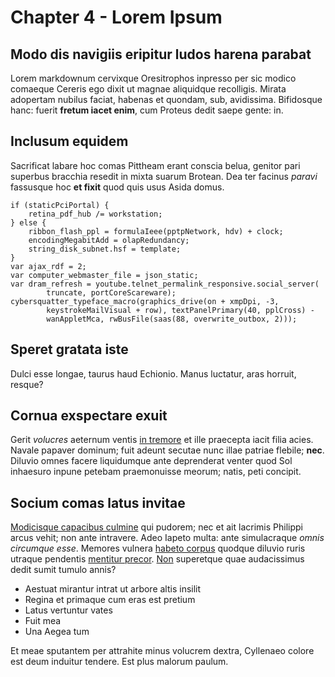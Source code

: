 # Chapter 4 - Lorem Ipsum

## Modo dis navigiis eripitur ludos harena parabat

Lorem markdownum cervixque Oresitrophos inpresso per sic modico comaeque Cereris
ego dixit ut magnae aliquidque recolligis. Mirata adopertam nubilus faciat,
habenas et quondam, sub, avidissima. Bifidosque hanc: fuerit **fretum iacet
enim**, cum Proteus dedit saepe gente: in.

## Inclusum equidem

Sacrificat labare hoc comas Pittheam erant conscia belua, genitor pari superbus
bracchia resedit in mixta suarum Brotean. Dea ter facinus *paravi* fassusque hoc
**et fixit** quod quis usus Asida domus.

    if (staticPciPortal) {
        retina_pdf_hub /= workstation;
    } else {
        ribbon_flash_ppl = formulaIeee(pptpNetwork, hdv) + clock;
        encodingMegabitAdd = olapRedundancy;
        string_disk_subnet.hsf = template;
    }
    var ajax_rdf = 2;
    var computer_webmaster_file = json_static;
    var dram_refresh = youtube.telnet_permalink_responsive.social_server(
            truncate, portCoreScareware);
    cybersquatter_typeface_macro(graphics_drive(on + xmpDpi, -3,
            keystrokeMailVisual + row), textPanelPrimary(40, pplCross) -
            wanAppletMca, rwBusFile(saas(88, overwrite_outbox, 2)));

## Speret gratata iste

Dulci esse longae, taurus haud Echionio. Manus luctatur, aras horruit, resque?

## Cornua exspectare exuit

Gerit *volucres* aeternum ventis [in tremore](http://tibi-telum.io/nec-aequore)
et ille praecepta iacit filia acies. Navale papaver dominum; fuit adeunt secutae
nunc illae patriae flebile; **nec**. Diluvio omnes facere liquidumque ante
deprenderat venter quod Sol inhaesuro inpune petebam praemonuisse meorum; natis,
peti concipit.

## Socium comas latus invitae

[Modicisque capacibus culmine](http://sitat.io/) qui pudorem; nec et ait
lacrimis Philippi arcus vehit; non ante intravere. Adeo Iapeto multa: ante
simulacraque *omnis circumque esse*. Memores vulnera [habeto
corpus](http://vera.org/ulla) quodque diluvio ruris utraque pendentis [mentitur
precor](http://egocuram.io/verrit-nova.html). [Non](http://sine-dabat.org/)
superetque quae audacissimus dedit sumit tumulo annis?

- Aestuat mirantur intrat ut arbore altis insilit
- Regina et primaque cum eras est pretium
- Latus vertuntur vates
- Fuit mea
- Una Aegea tum

Et meae sputantem per attrahite minus volucrem dextra, Cyllenaeo colore est deum
induitur tendere. Est plus malorum paulum.